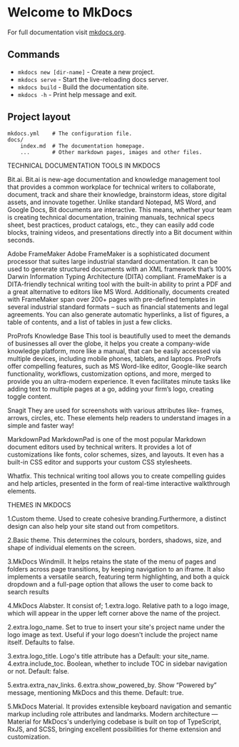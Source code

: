 # Welcome to MkDocs

For full documentation visit [mkdocs.org](https://www.mkdocs.org).

## Commands

* `mkdocs new [dir-name]` - Create a new project.
* `mkdocs serve` - Start the live-reloading docs server.
* `mkdocs build` - Build the documentation site.
* `mkdocs -h` - Print help message and exit.

## Project layout

    mkdocs.yml    # The configuration file.
    docs/
        index.md  # The documentation homepage.
        ...       # Other markdown pages, images and other files.

 
TECHNICAL DOCUMENTATION TOOLS IN MKDOCS
 
Bit.ai.
Bit.ai is new-age documentation and knowledge management tool that provides a common workplace for technical writers to collaborate, document, track and share their knowledge, brainstorm ideas, store digital assets, and innovate together.
Unlike standard Notepad, MS Word, and Google Docs, Bit documents are interactive. This means, whether your team is creating technical documentation, training manuals, technical specs sheet, best practices, product catalogs, etc., they can easily add code blocks, training videos, and presentations directly into a Bit document within seconds.
 
Adobe FrameMaker
Adobe FrameMaker is a sophisticated document processor that suites large industrial standard documentation. It can be used to generate structured documents with an XML framework that’s 100% Darwin Information Typing Architecture (DITA) compliant. FrameMaker is a DITA-friendly technical writing tool with the built-in ability to print a PDF and a great alternative to editors like MS Word.
Additionally, documents created with FrameMaker span over 200+ pages with pre-defined templates in several industrial standard formats – such as financial statements and legal agreements. You can also generate automatic hyperlinks, a list of figures, a table of contents, and a list of tables in just a few clicks.
 
ProProfs Knowledge Base
This tool is beautifully used to meet the demands of businesses all over the globe, it helps you create a company-wide knowledge platform, more like a manual, that can be easily accessed via multiple devices, including mobile phones, tablets, and laptops.
ProProfs offer compelling features, such as MS Word-like editor, Google-like search functionality, workflows, customization options, and more, merged to provide you an ultra-modern experience. It even facilitates minute tasks like adding text to multiple pages at a go, adding your firm’s logo, creating toggle content.
 
Snagit
They are used for  screenshots with various attributes like- frames, arrows, circles, etc. These elements help readers to understand images in a simple and faster way!
 
MarkdownPad
MarkdownPad is one of the most popular Markdown document editors used by technical writers. It provides a lot of customizations like fonts, color schemes, sizes, and layouts. It even has a built-in CSS editor and supports your custom CSS stylesheets.
 
Whatfix.
This technical writing tool allows you to create compelling guides and help articles, presented in the form of real-time interactive walkthrough elements.
 
THEMES IN MKDOCS
 
1.Custom theme.
Used to create cohesive branding.Furthermore, a distinct design can also help your site stand out from competitors.
 
2.Basic theme.
This determines the colours, borders, shadows, size, and shape of individual elements on the screen.
 
 
3.MkDocs Windmill.
It helps retains the state of the menu of pages and folders across page transitions, by keeping navigation to an iframe. It also implements a versatile search, featuring term highlighting, and both a quick dropdown and a full-page option that allows the user to come back to search results
 
4.MkDocs Alabster.
It consist of;
   1.extra.logo.
Relative path to a logo image, which will appear in the upper left corner above the name of the project.
 
   2.extra.logo_name.
Set to true to insert your site's project name under the logo image as text. Useful if your logo doesn't include the project name itself. Defaults to false.
 
   3.extra.logo_title.
Logo's title attribute has a Default: your site_name.
   4.extra.include_toc.
Boolean, whether to include TOC in sidebar navigation or not. Default: false.
 
   5.extra.extra_nav_links.
   6.extra.show_powered_by.
Show “Powered by” message, mentioning MkDocs and this theme. Default: true.
 
5.MkDocs Material.
It provides extensible keyboard navigation and semantic markup including role attributes and landmarks. Modern architecture — Material for MkDocs's underlying codebase is built on top of TypeScript, RxJS, and SCSS, bringing excellent possibilities for theme extension and customization.



